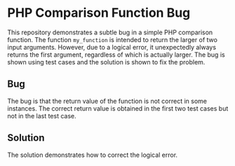 # PHP Comparison Function Bug
This repository demonstrates a subtle bug in a simple PHP comparison function. The function `my_function` is intended to return the larger of two input arguments. However, due to a logical error, it unexpectedly always returns the first argument, regardless of which is actually larger. The bug is shown using test cases and the solution is shown to fix the problem.

## Bug
The bug is that the return value of the function is not correct in some instances. The correct return value is obtained in the first two test cases but not in the last test case. 

## Solution
The solution demonstrates how to correct the logical error. 